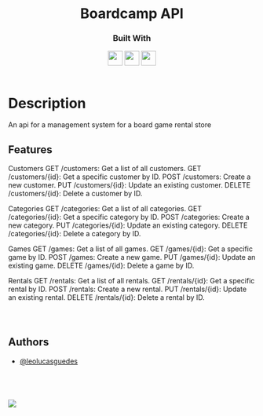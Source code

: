 <h1 align="center">
  Boardcamp API
</h1>
<div align="center">

  <h3>Built With</h3>

  <img src="https://img.shields.io/badge/Java-007396?style=for-the-badge&logo=java&logoColor=white" height="30px"/>
 <img src="https://img.shields.io/badge/Spring_Boot-6DB33F?style=for-the-badge&logo=spring-boot&logoColor=white" height="30px"/>
 <img src="https://img.shields.io/badge/PostgreSQL-336791?style=for-the-badge&logo=postgresql&logoColor=white" height="30px"/>

</div>

<br/>

# Description

An api for a management system for a board game rental store
</br>

## Features

Customers
GET /customers: Get a list of all customers.
GET /customers/{id}: Get a specific customer by ID.
POST /customers: Create a new customer.
PUT /customers/{id}: Update an existing customer.
DELETE /customers/{id}: Delete a customer by ID.

Categories
GET /categories: Get a list of all categories.
GET /categories/{id}: Get a specific category by ID.
POST /categories: Create a new category.
PUT /categories/{id}: Update an existing category.
DELETE /categories/{id}: Delete a category by ID.

Games
GET /games: Get a list of all games.
GET /games/{id}: Get a specific game by ID.
POST /games: Create a new game.
PUT /games/{id}: Update an existing game.
DELETE /games/{id}: Delete a game by ID.

Rentals
GET /rentals: Get a list of all rentals.
GET /rentals/{id}: Get a specific rental by ID.
POST /rentals: Create a new rental.
PUT /rentals/{id}: Update an existing rental.
DELETE /rentals/{id}: Delete a rental by ID.

</br>

#

## Authors

- [@leolucasguedes](https://www.github.com/leolucasguedes)

<br/>

#

<a  href="mailto:contato.leonardo.lucas0611@gmail.com" target="_blank"><img src="https://img.shields.io/badge/Ask%20me-anything-1abc9c.svg"></a>
